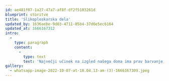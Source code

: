 ```yaml
---
id: ae481f07-1a27-47a7-af8f-df2f5103261d
blueprint: storitve
title: 'Slikopleskarska dela'
updated_by: 1636aebe-9d03-4711-85b4-37d6e5ec6164
updated_at: 1666167312
intro:
  -
    type: paragraph
    content:
      -
        type: text
        text: 'Največji učinek na izgled našega doma ima prav barvanje, pleskanje oz. beljenje. Za manjša popravila, se pleskanja lahko lotite kar sami. Za barvanje večjih površin je priporočljivo posvetovanje s slikopleskarjem, saj je pravilna tehnika beljenja pomembna za enakomeren nanos barve in lep končni izgled. Zelo premišljeno se je potrebno odločiti pri izbiri notranje barve. To vam lahko najbolje svetuje notranji oblikovalec ali arhitekt. Previdno s čopičem, saj lahko barva lahko sobo navidezno poveča ali zmanjša, jo otopli ali ohladi. Za dodatek lahko nalepimo tudi stenske tapete, vse bolj popularne pa postajajo tudi dekorativne stenske nalepke. Te prostoru dodajo poseben čar in igrivost. Lepijo pa se predvsem v otroških sobah in spalnicah. Ceno pleskanja lahko preverite v kalkulatorju cen. Za vas smo pripravili nasvete o tehnikah pleskanja, cenah slikopleskarskih del, pravilni izbiri notranje in zunanje barve ter še veliko več. Obrnete pa se lahko tudi na naše izkušene pleskarje in jim pošljete povpraševanje.'
gallery:
  - whatsapp-image-2022-10-07-at-10.04.13-am-(3)-1666167309.jpeg
---
```

